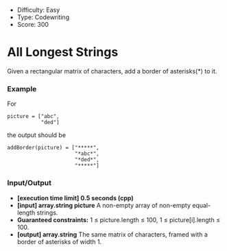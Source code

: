 - Difficulty: Easy
- Type: Codewriting
- Score: 300

# All Longest Strings
Given a rectangular matrix of characters, add a border of asterisks(*) to it.

### Example

For
```
picture = ["abc",
           "ded"]
```
the output should be
```
addBorder(picture) = ["*****",
                      "*abc*",
                      "*ded*",
                      "*****"]
```

### Input/Output
- **[execution time limit] 0.5 seconds (cpp)**
- **[input] array.string picture** A non-empty array of non-empty equal-length strings.
- **Guaranteed constraints:**
1 ≤ picture.length ≤ 100,
1 ≤ picture[i].length ≤ 100.
- **[output] array.string** The same matrix of characters, framed with a border of asterisks of width 1.
